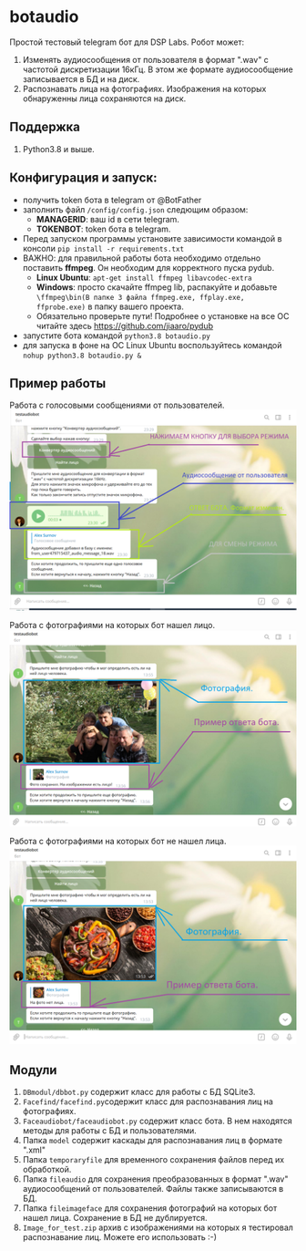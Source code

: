 # botaudio
Простой тестовый telegram бот для DSP Labs. 
Робот может:
1. Изменять аудиосообщения от пользователя в формат ".wav" с частотой дискретизации 16кГц. В этом же формате аудиосообщение записывается в БД и на диск. 
2. Распознавать лица на фотографиях. Изображения на которых обнаруженны лица сохраняются на диск.

## Поддержка
1. Python3.8 и выше.

## Конфигурация и запуск:
- получить token бота в telegram от @BotFather
- заполнить файл `/config/config.json` следющим образом:
    - **MANAGERID**: ваш id в сети telegram.
    - **TOKENBOT**: token бота в telegram.
- Перед запуском программы установите зависимости командой в консоли `pip install -r requirements.txt`
- ВАЖНО: для правильной работы бота необходимо отдельно поставить **ffmpeg**. Он необходим для корректного пуска pydub.
    - **Linux Ubuntu**: `apt-get install ffmpeg libavcodec-extra`
    - **Windows**: просто скачайте ffmpeg lib, распакуйте и добавьте `\ffmpeg\bin(В папке 3 файла ffmpeg.exe, ffplay.exe, ffprobe.exe)` в папку вашего проекта. 
    - Обязательно проверьте пути! Подробнее о установке на все ОС читайте здесь https://github.com/jiaaro/pydub
- запустите бота командой `python3.8 botaudio.py`
- для запуска в фоне на ОС Linux Ubuntu воспользуйтесь командой `nohup python3.8 botaudio.py &`

## Пример работы
Работа с голосовыми сообщениями от пользователей.
![alt text](screenshots/find_audio_true.png "Конвертер аудиосообщений.")

Работа с фотографиями на которых бот нашел лицо.
![alt text](screenshots/find_photo_true.png "Есть лицо.")


Работа с фотографиями на которых бот не нашел лица.
![alt text](screenshots/find_photo_false.png "Нет лица.")

## Модули
1. `DBmodul/dbbot.py` содержит класс для работы с БД SQLite3. 
2. `Facefind/facefind.py`содержит класс для распознавания лиц на фотографиях.
3. `Faceaudiobot/faceaudiobot.py` содержит класс бота. В нем находятся методы для работы с БД и пользователями.
4. Папка `model` содержит каскады для распознавания лиц в формате ".xml"
5. Папка `temporaryfile` для временного сохранения файлов перед их обработкой.
6. Папка `fileaudio` для сохранения преобразованных в формат ".wav" аудиосообщений от пользователей. Файлы также записываются в БД.
7. Папка `fileimageface` для сохранения фотографий на которых бот нашел лица. Сохранение в БД не дублируется.
8. `Image_for_test.zip` архив с изображениями на которых я тестировал распознавание лиц. Можете его использовать :-)




